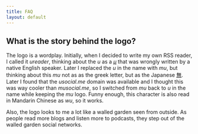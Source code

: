 ```yaml
---
title: FAQ
layout: default
---
```


## What is the story behind the logo?

The logo is a wordplay. Initially, when I decided to write my own RSS reader, I called it *ureader*, thinking about the *u* as a [*μ*](https://en.wikipedia.org/wiki/Mu_(letter)) that was wrongly written by a native English speaker. Later I replaced the *u* in the name with *mu*, but thinking about this *mu* not as as the greek letter, but as the Japanese [無](https://selftaughtjapanese.com/2019/01/15/mu-%E7%84%A1-the-japanese-word-that-means-nothing/). Later I found that the *usocial.me* domain was available and I thought this was way cooler than *musocial.me*, so I switched from *mu* back to *u* in the name while keeping the *mu* logo. Funny enough, this character is also read in Mandarin Chinese as *wu*, so it works.

Also, the logo looks to me a lot like a walled garden seen from outside. As people read more blogs and listen more to podcasts, they step out of the walled garden social networks.
